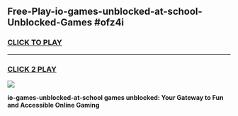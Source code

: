 
## Free-Play-io-games-unblocked-at-school-Unblocked-Games #ofz4i
<h3>
<a href="https://news.freeplayer.one?title=io-games-unblocked-at-school&ref=8M">CLICK TO PLAY</a></h3>
<hr>

<h3>
<a href="https://news.freeplayer.one?title=io-games-unblocked-at-school&ref=8M">CLICK 2 PLAY</a>
  
</h3>

<a href="https://news.freeplayer.one?title=io-games-unblocked-at-school&ref=8M"><img src="https://clearcache.store/games.png"></a>


**io-games-unblocked-at-school games unblocked: Your Gateway to Fun and Accessible Online Gaming**

